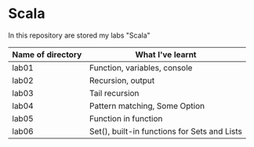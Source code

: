 # Scala
In this repository are stored my labs "Scala"

| Name of directory | What I've learnt  |
|----------|----------|
| lab01    | Function, variables, console |
| lab02    | Recursion, output |
| lab03    | Tail recursion | 
| lab04    | Pattern matching, Some Option | 
| lab05    | Function in function | 
| lab06    | Set(), built-in functions for Sets and Lists | 





